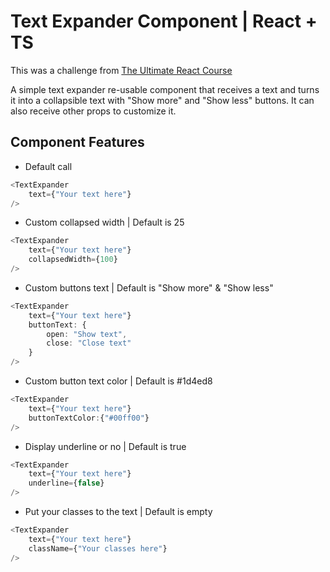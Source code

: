 # Text Expander Component | React + TS
This was a challenge from [The Ultimate React Course](https://www.udemy.com/course/the-ultimate-react-course/)

A simple text expander re-usable component that receives a text and turns it into a collapsible text with "Show more" and "Show less" buttons. It can also receive other props to customize it.

## Component Features
* Default call
```typescript
<TextExpander 
    text={"Your text here"}
/>  
```
* Custom collapsed width | Default is 25
```typescript
<TextExpander 
    text={"Your text here"}
    collapsedWidth={100}
/>  
```
* Custom buttons text | Default is "Show more" & "Show less"
```typescript
<TextExpander 
    text={"Your text here"}
    buttonText: {
        open: "Show text",
        close: "Close text"
    }
/>  
```
* Custom button text color | Default is #1d4ed8
```typescript
<TextExpander 
    text={"Your text here"}
    buttonTextColor:{"#00ff00"}
/>  
```
* Display underline or no | Default is true
```typescript
<TextExpander 
    text={"Your text here"}
    underline={false}
/>  
```
* Put your classes to the text | Default is empty
```typescript
<TextExpander 
    text={"Your text here"}
    className={"Your classes here"}
/>  
```
